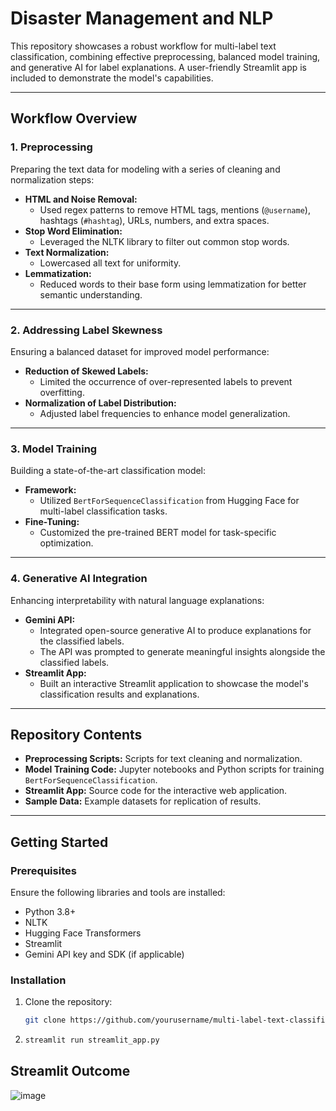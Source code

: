 # **Disaster Management and NLP**

This repository showcases a robust workflow for multi-label text classification, combining effective preprocessing, balanced model training, and generative AI for label explanations. A user-friendly Streamlit app is included to demonstrate the model's capabilities.

---

## Workflow Overview

### **1. Preprocessing**
Preparing the text data for modeling with a series of cleaning and normalization steps:
- **HTML and Noise Removal:** 
  - Used regex patterns to remove HTML tags, mentions (`@username`), hashtags (`#hashtag`), URLs, numbers, and extra spaces.
- **Stop Word Elimination:** 
  - Leveraged the NLTK library to filter out common stop words.
- **Text Normalization:** 
  - Lowercased all text for uniformity.
- **Lemmatization:** 
  - Reduced words to their base form using lemmatization for better semantic understanding.

---

### **2. Addressing Label Skewness**
Ensuring a balanced dataset for improved model performance:
- **Reduction of Skewed Labels:** 
  - Limited the occurrence of over-represented labels to prevent overfitting.
- **Normalization of Label Distribution:** 
  - Adjusted label frequencies to enhance model generalization.

---

### **3. Model Training**
Building a state-of-the-art classification model:
- **Framework:** 
  - Utilized `BertForSequenceClassification` from Hugging Face for multi-label classification tasks.
- **Fine-Tuning:** 
  - Customized the pre-trained BERT model for task-specific optimization.

---

### **4. Generative AI Integration**
Enhancing interpretability with natural language explanations:
- **Gemini API:** 
  - Integrated open-source generative AI to produce explanations for the classified labels.
  - The API was prompted to generate meaningful insights alongside the classified labels.
- **Streamlit App:** 
  - Built an interactive Streamlit application to showcase the model's classification results and explanations.

---

## Repository Contents
- **Preprocessing Scripts:** Scripts for text cleaning and normalization.
- **Model Training Code:** Jupyter notebooks and Python scripts for training `BertForSequenceClassification`.
- **Streamlit App:** Source code for the interactive web application.
- **Sample Data:** Example datasets for replication of results.

---

## Getting Started

### **Prerequisites**
Ensure the following libraries and tools are installed:
- Python 3.8+
- NLTK
- Hugging Face Transformers
- Streamlit
- Gemini API key and SDK (if applicable)

### **Installation**
1. Clone the repository:
   ```bash
   git clone https://github.com/yourusername/multi-label-text-classification.git
2. ```bash
   streamlit run streamlit_app.py

## **Streamlit Outcome**

![image](https://github.com/user-attachments/assets/da024334-2c9b-41a9-b222-b749ea01fe79)

